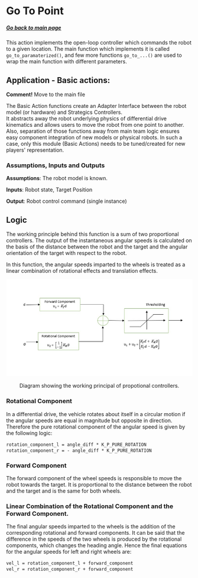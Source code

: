 # Go To Point
##### [Go back to main page](../../Documentation.md)

This action implements the open-loop controller which commands the robot to a given location. 
The main function which implements it is called ```go_to_paramaterized()```, 
and few more functions ```go_to_...()``` are used to wrap the main function with different parameters.

## Application - Basic actions: 
__Comment!__ Move to the main file

The Basic Action functions create an Adapter Interface between the robot model (or hardware) and Strategics Controllers.  
It abstracts away the robot underlying physics of differential drive kinematics and allows users to move the robot from one point to another.
Also, separation of those functions away from main team logic ensures easy component integration of new models or physical robots.
In such a case, only this module (Basic Actions) needs to be tuned/created for new players' representation.


### Assumptions, Inputs and Outputs
__Assumptions__: The robot model is known.

__Inputs__: Robot state, Target Position

__Output__: Robot control command (single instance)

## Logic

The working principle behind this function is a sum of two proportional controllers. 
The output of the instantaneous angular speeds is calculated on the basis of the distance between the robot and the target and the angular orientation of the target with respect to the robot. 

In this function, the angular speeds imparted to the wheels is treated as a linear combination of rotational effects and translation effects.
<p align="center">
  <img src="../../Images/GoToPoint.jpeg">
</p>
<p align="center">
Diagram showing the working principal of propotional controllers.
</p>


### Rotational Component
In a differential drive, the vehicle rotates about itself in a circular motion if the angular speeds are equal in magnitude
but opposite in direction. Therefore the pure rotational component of the angular speed is given by the following logic:

```
rotation_component_l = angle_diff * K_P_PURE_ROTATION
rotation_component_r = - angle_diff * K_P_PURE_ROTATION
```


### Forward Component
The forward component of the wheel speeds is responsible to move the robot towards the target. It is proportional to the distance between the robot and the target and is the same for both wheels.

### Linear Combination of the Rotational Component and the Forward Component.
The final angular speeds imparted to the wheels is the addition of the corresponding rotational and forward components. It can be
said that the difference in the speeds of the two wheels is produced by the rotational components, which changes the heading
angle. Hence the final equations for the angular speeds for left and right wheels are:

```
vel_l = rotation_component_l + forward_component
vel_r = rotation_component_r + forward_component
```


